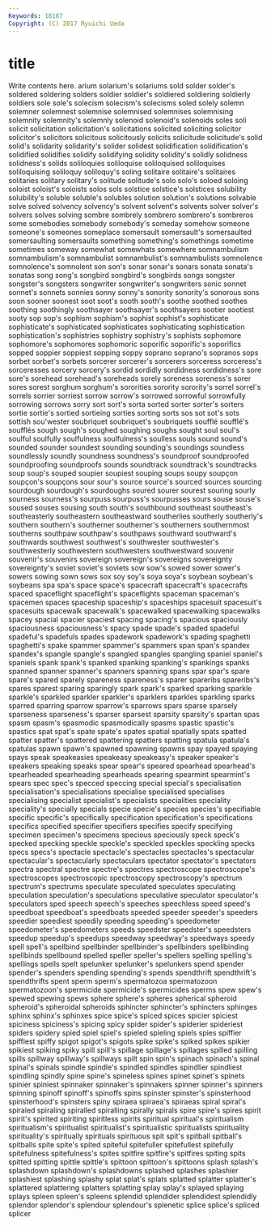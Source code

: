 ```yaml
---
Keywords: 18187 
Copyright: (C) 2017 Ryuichi Ueda
---
```


# title

Write contents here.
arium solarium's solariums sold solder
solder's soldered soldering solders soldier soldier's soldiered soldiering soldierly soldiers
sole sole's solecism solecism's solecisms soled solely solemn solemner solemnest
solemnise solemnised solemnises solemnising solemnity solemnity's solemnly solenoid solenoid's solenoids
soles soli solicit solicitation solicitation's solicitations solicited soliciting solicitor solicitor's
solicitors solicitous solicitously solicits solicitude solicitude's solid solid's solidarity solidarity's
solider solidest solidification solidification's solidified solidifies solidify solidifying solidity solidity's
solidly solidness solidness's solids soliloquies soliloquise soliloquised soliloquises soliloquising soliloquy
soliloquy's soling solitaire solitaire's solitaires solitaries solitary solitary's solitude solitude's
solo solo's soloed soloing soloist soloist's soloists solos sols solstice
solstice's solstices solubility solubility's soluble soluble's solubles solution solution's solutions
solvable solve solved solvency solvency's solvent solvent's solvents solver solver's
solvers solves solving sombre sombrely sombrero sombrero's sombreros some somebodies
somebody somebody's someday somehow someone someone's someones someplace somersault somersault's
somersaulted somersaulting somersaults something something's somethings sometime sometimes someway somewhat
somewhats somewhere somnambulism somnambulism's somnambulist somnambulist's somnambulists somnolence somnolence's somnolent
son son's sonar sonar's sonars sonata sonata's sonatas song song's
songbird songbird's songbirds songs songster songster's songsters songwriter songwriter's songwriters
sonic sonnet sonnet's sonnets sonnies sonny sonny's sonority sonority's sonorous
sons soon sooner soonest soot soot's sooth sooth's soothe soothed
soothes soothing soothingly soothsayer soothsayer's soothsayers sootier sootiest sooty sop
sop's sophism sophism's sophist sophist's sophisticate sophisticate's sophisticated sophisticates sophisticating
sophistication sophistication's sophistries sophistry sophistry's sophists sophomore sophomore's sophomores sophomoric
soporific soporific's soporifics sopped soppier soppiest sopping soppy soprano soprano's
sopranos sops sorbet sorbet's sorbets sorcerer sorcerer's sorcerers sorceress sorceress's
sorceresses sorcery sorcery's sordid sordidly sordidness sordidness's sore sore's sorehead
sorehead's soreheads sorely soreness soreness's sorer sores sorest sorghum sorghum's
sororities sorority sorority's sorrel sorrel's sorrels sorrier sorriest sorrow sorrow's
sorrowed sorrowful sorrowfully sorrowing sorrows sorry sort sort's sorta sorted
sorter sorter's sorters sortie sortie's sortied sortieing sorties sorting sorts
sos sot sot's sots sottish sou'wester soubriquet soubriquet's soubriquets soufflé
soufflé's soufflés sough sough's soughed soughing soughs sought soul soul's
soulful soulfully soulfulness soulfulness's soulless souls sound sound's sounded sounder
soundest sounding sounding's soundings soundless soundlessly soundly soundness soundness's soundproof
soundproofed soundproofing soundproofs sounds soundtrack soundtrack's soundtracks soup soup's souped
soupier soupiest souping soups soupy soupçon soupçon's soupçons sour sour's
source source's sourced sources sourcing sourdough sourdough's sourdoughs soured sourer
sourest souring sourly sourness sourness's sourpuss sourpuss's sourpusses sours souse
souse's soused souses sousing south south's southbound southeast southeast's southeasterly
southeastern southeastward southerlies southerly southerly's southern southern's southerner southerner's southerners
southernmost southerns southpaw southpaw's southpaws southward southward's southwards southwest southwest's
southwester southwester's southwesterly southwestern southwesters southwestward souvenir souvenir's souvenirs sovereign
sovereign's sovereigns sovereignty sovereignty's soviet soviet's soviets sow sow's sowed
sower sower's sowers sowing sown sows sox soy soy's soya
soya's soybean soybean's soybeans spa spa's space space's spacecraft spacecraft's
spacecrafts spaced spaceflight spaceflight's spaceflights spaceman spaceman's spacemen spaces spaceship
spaceship's spaceships spacesuit spacesuit's spacesuits spacewalk spacewalk's spacewalked spacewalking spacewalks
spacey spacial spacier spaciest spacing spacing's spacious spaciously spaciousness spaciousness's
spacy spade spade's spaded spadeful spadeful's spadefuls spades spadework spadework's
spading spaghetti spaghetti's spake spammer spammer's spammers span span's spandex
spandex's spangle spangle's spangled spangles spangling spaniel spaniel's spaniels spank
spank's spanked spanking spanking's spankings spanks spanned spanner spanner's spanners
spanning spans spar spar's spare spare's spared sparely spareness spareness's
sparer spareribs spareribs's spares sparest sparing sparingly spark spark's sparked
sparking sparkle sparkle's sparkled sparkler sparkler's sparklers sparkles sparkling sparks
sparred sparring sparrow sparrow's sparrows spars sparse sparsely sparseness sparseness's
sparser sparsest sparsity sparsity's spartan spas spasm spasm's spasmodic spasmodically
spasms spastic spastic's spastics spat spat's spate spate's spates spatial
spatially spats spatted spatter spatter's spattered spattering spatters spatting spatula
spatula's spatulas spawn spawn's spawned spawning spawns spay spayed spaying
spays speak speakeasies speakeasy speakeasy's speaker speaker's speakers speaking speaks
spear spear's speared spearhead spearhead's spearheaded spearheading spearheads spearing spearmint
spearmint's spears spec spec's specced speccing special special's specialisation specialisation's
specialisations specialise specialised specialises specialising specialist specialist's specialists specialities speciality
speciality's specially specials specie specie's species species's specifiable specific specific's
specifically specification specification's specifications specifics specified specifier specifiers specifies specify
specifying specimen specimen's specimens specious speciously speck speck's specked specking
speckle speckle's speckled speckles speckling specks specs specs's spectacle spectacle's
spectacles spectacles's spectacular spectacular's spectacularly spectaculars spectator spectator's spectators spectra
spectral spectre spectre's spectres spectroscope spectroscope's spectroscopes spectroscopic spectroscopy spectroscopy's
spectrum spectrum's spectrums speculate speculated speculates speculating speculation speculation's speculations
speculative speculator speculator's speculators sped speech speech's speeches speechless speed
speed's speedboat speedboat's speedboats speeded speeder speeder's speeders speedier speediest
speedily speeding speeding's speedometer speedometer's speedometers speeds speedster speedster's speedsters
speedup speedup's speedups speedway speedway's speedways speedy spell spell's spellbind
spellbinder spellbinder's spellbinders spellbinding spellbinds spellbound spelled speller speller's spellers
spelling spelling's spellings spells spelt spelunker spelunker's spelunkers spend spender
spender's spenders spending spending's spends spendthrift spendthrift's spendthrifts spent sperm
sperm's spermatozoa spermatozoon spermatozoon's spermicide spermicide's spermicides sperms spew spew's
spewed spewing spews sphere sphere's spheres spherical spheroid spheroid's spheroidal
spheroids sphincter sphincter's sphincters sphinges sphinx sphinx's sphinxes spice spice's
spiced spices spicier spiciest spiciness spiciness's spicing spicy spider spider's
spiderier spideriest spiders spidery spied spiel spiel's spieled spieling spiels
spies spiffier spiffiest spiffy spigot spigot's spigots spike spike's spiked
spikes spikier spikiest spiking spiky spill spill's spillage spillage's spillages
spilled spilling spills spillway spillway's spillways spilt spin spin's spinach
spinach's spinal spinal's spinals spindle spindle's spindled spindles spindlier spindliest
spindling spindly spine spine's spineless spines spinet spinet's spinets spinier
spiniest spinnaker spinnaker's spinnakers spinner spinner's spinners spinning spinoff spinoff's
spinoffs spins spinster spinster's spinsterhood spinsterhood's spinsters spiny spiraea spiraea's
spiraeas spiral spiral's spiraled spiraling spiralled spiralling spirally spirals spire
spire's spires spirit spirit's spirited spiriting spiritless spirits spiritual spiritual's
spiritualism spiritualism's spiritualist spiritualist's spiritualistic spiritualists spirituality spirituality's spiritually spirituals
spirituous spit spit's spitball spitball's spitballs spite spite's spited spiteful
spitefuller spitefullest spitefully spitefulness spitefulness's spites spitfire spitfire's spitfires spiting
spits spitted spitting spittle spittle's spittoon spittoon's spittoons splash splash's
splashdown splashdown's splashdowns splashed splashes splashier splashiest splashing splashy splat
splat's splats splatted splatter splatter's splattered splattering splatters splatting splay
splay's splayed splaying splays spleen spleen's spleens splendid splendider splendidest
splendidly splendor splendor's splendour splendour's splenetic splice splice's spliced splicer
